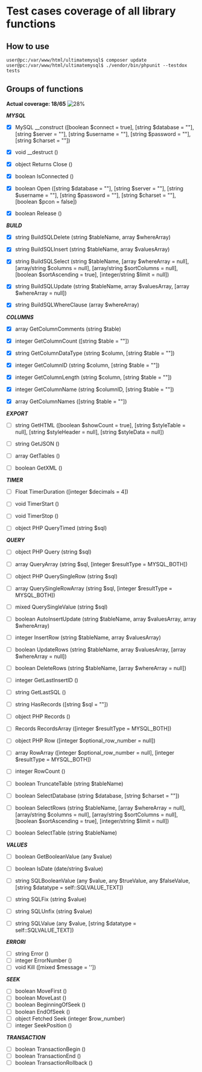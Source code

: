 # Test cases coverage of all library functions

## How to use
```console
user@pc:/var/www/html/ultimatemysql$ composer update
user@pc:/var/www/html/ultimatemysql$ ./vendor/bin/phpunit --testdox tests
```

## Groups of functions
**Actual coverage: 18/65** ![28%](https://progress-bar.dev/28)
  
***MYSQL***
- [x] MySQL __construct ([boolean $connect = true], [string $database = ""], [string $server = ""], [string $username = ""], [string $password = ""], [string $charset = ""])
- [x] void __destruct ()
- [x] object Returns Close ()
- [x] boolean IsConnected ()
- [x] boolean Open ([string $database = ""], [string $server = ""], [string $username = ""], [string $password = ""], [string $charset = ""], [boolean $pcon = false])
- [x] boolean Release ()


***BUILD***
- [x] string BuildSQLDelete (string $tableName, array $whereArray)
- [x] string BuildSQLInsert (string $tableName, array $valuesArray)
- [x] string BuildSQLSelect (string $tableName, [array $whereArray = null], [array/string $columns = null], [array/string $sortColumns = null], [boolean $sortAscending = true], [integer/string $limit = null])
- [x] string BuildSQLUpdate (string $tableName, array $valuesArray, [array $whereArray = null])
- [x] string BuildSQLWhereClause (array $whereArray)


***COLUMNS***
- [x] array GetColumnComments (string $table)
- [x] integer GetColumnCount ([string $table = ""])
- [x] string GetColumnDataType (string $column, [string $table = ""])
- [x] integer GetColumnID (string $column, [string $table = ""])
- [x] integer GetColumnLength (string $column, [string $table = ""])
- [x] integer GetColumnName (string $columnID, [string $table = ""])
- [x] array GetColumnNames ([string $table = ""])


***EXPORT***
- [ ] string GetHTML ([boolean $showCount = true], [string $styleTable = null], [string $styleHeader = null], [string $styleData = null])
- [ ] string GetJSON ()
- [ ] array GetTables ()
- [ ] boolean GetXML ()


***TIMER***
- [ ] Float TimerDuration ([integer $decimals = 4])
- [ ] void TimerStart ()
- [ ] void TimerStop ()
- [ ] object PHP QueryTimed (string $sql)


***QUERY***
- [ ] object PHP Query (string $sql)
- [ ] array QueryArray (string $sql, [integer $resultType = MYSQL_BOTH])
- [ ] object PHP QuerySingleRow (string $sql)
- [ ] array QuerySingleRowArray (string $sql, [integer $resultType = MYSQL_BOTH])
- [ ] mixed QuerySingleValue (string $sql)
- [ ] boolean AutoInsertUpdate (string $tableName, array $valuesArray, array $whereArray)
- [ ] integer InsertRow (string $tableName, array $valuesArray)
- [ ] boolean UpdateRows (string $tableName, array $valuesArray, [array $whereArray = null]) 
- [ ] boolean DeleteRows (string $tableName, [array $whereArray = null])
- [ ] integer GetLastInsertID ()
- [ ] string GetLastSQL ()
- [ ] string HasRecords ([string $sql = ""])
- [ ] object PHP Records ()
- [ ] Records RecordsArray ([integer $resultType = MYSQL_BOTH])
- [ ] object PHP Row ([integer $optional_row_number = null])
- [ ] array RowArray ([integer $optional_row_number = null], [integer $resultType = MYSQL_BOTH])
- [ ] integer RowCount ()
- [ ] boolean TruncateTable (string $tableName)
- [ ] boolean SelectDatabase (string $database, [string $charset = ""])
- [ ] boolean SelectRows (string $tableName, [array $whereArray = null], [array/string $columns = null], [array/string $sortColumns = null], [boolean $sortAscending = true], [integer/string $limit = null])
- [ ] boolean SelectTable (string $tableName)


***VALUES***
- [ ] boolean GetBooleanValue (any $value)
- [ ] boolean IsDate (date/string $value)
- [ ] string SQLBooleanValue (any $value, any $trueValue, any $falseValue, [string $datatype = self::SQLVALUE_TEXT])
- [ ] string SQLFix (string $value)
- [ ] string SQLUnfix (string $value)
- [ ] string SQLValue (any $value, [string $datatype = self::SQLVALUE_TEXT])


***ERRORI***
- [ ] string Error ()
- [ ] integer ErrorNumber ()
- [ ] void Kill ([mixed $message = ''])

***SEEK***
- [ ] boolean MoveFirst ()
- [ ] boolean MoveLast ()
- [ ] boolean BeginningOfSeek ()
- [ ] boolean EndOfSeek ()
- [ ] object Fetched Seek (integer $row_number)
- [ ] integer SeekPosition ()

***TRANSACTION***
- [ ] boolean TransactionBegin ()
- [ ] boolean TransactionEnd ()
- [ ] boolean TransactionRollback ()
